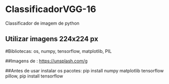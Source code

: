 # ClassificadorVGG-16
Classificador de imagem de python

## Utilizar imagens 224x224 px

#Bibliotecas: os, numpy, tensorflow, matplotlib, PIL

##Imagens de : https://unsplash.com/g

##Antes de usar instalar os pacotes: pip install numpy matplotlib tensorflow pillow, pip install tensorflow

